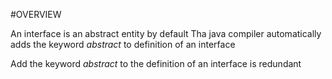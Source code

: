 #OVERVIEW

An interface is an abstract entity by default
Tha java compiler automatically adds the keyword *abstract* to definition of an interface

Add the keyword *abstract* to the definition of an interface is redundant

